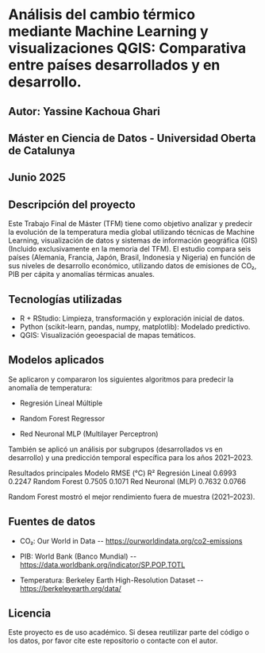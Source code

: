 # Análisis del cambio térmico mediante Machine Learning y visualizaciones QGIS: Comparativa entre países desarrollados y en desarrollo.

## Autor: Yassine Kachoua Ghari  
## Máster en Ciencia de Datos - Universidad Oberta de Catalunya 
## Junio 2025

## Descripción del proyecto

Este Trabajo Final de Máster (TFM) tiene como objetivo analizar y predecir la evolución de la temperatura media global utilizando técnicas de Machine Learning, visualización de datos y sistemas de información geográfica (GIS) (Incluido exclusivamente en la memoria del TFM). El estudio compara seis países (Alemania, Francia, Japón, Brasil, Indonesia y Nigeria) en función de sus niveles de desarrollo económico, utilizando datos de emisiones de CO₂, PIB per cápita y anomalías térmicas anuales.

## Tecnologías utilizadas
- R + RStudio: Limpieza, transformación y exploración inicial de datos.
- Python (scikit-learn, pandas, numpy, matplotlib): Modelado predictivo.
- QGIS: Visualización geoespacial de mapas temáticos.

## Modelos aplicados
Se aplicaron y compararon los siguientes algoritmos para predecir la anomalía de temperatura:

- Regresión Lineal Múltiple

- Random Forest Regressor

- Red Neuronal MLP (Multilayer Perceptron)

También se aplicó un análisis por subgrupos (desarrollados vs en desarrollo) y una predicción temporal específica para los años 2021–2023.

Resultados principales
Modelo	RMSE (°C)	R²
Regresión Lineal	0.6993	0.2247
Random Forest	0.7505	0.1071
Red Neuronal (MLP)	0.7632	0.0766

Random Forest mostró el mejor rendimiento fuera de muestra (2021–2023).

## Fuentes de datos

- CO₂: Our World in Data -- https://ourworldindata.org/co2-emissions 

- PIB: World Bank (Banco Mundial) -- https://data.worldbank.org/indicator/SP.POP.TOTL  

- Temperatura: Berkeley Earth High-Resolution Dataset -- https://berkeleyearth.org/data/  

## Licencia
Este proyecto es de uso académico. Si desea reutilizar parte del código o los datos, por favor cite este repositorio o contacte con el autor.

